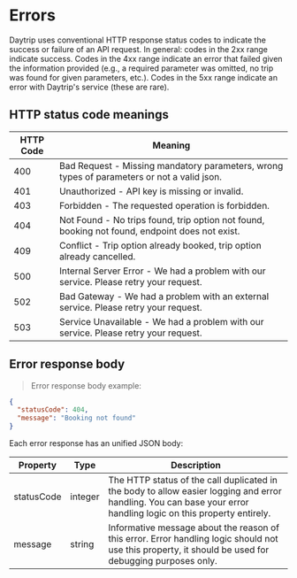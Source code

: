 # Errors

Daytrip uses conventional HTTP response status codes to indicate the success or failure of an API request. In general: codes in the 2xx range indicate success. Codes in the 4xx range indicate an error that failed given the information provided (e.g., a required parameter was omitted, no trip was found for given parameters, etc.). Codes in the 5xx range indicate an error with Daytrip's service (these are rare).

## HTTP status code meanings

| HTTP Code | Meaning                                                                                        |
| --------- | ---------------------------------------------------------------------------------------------- |
| 400       | Bad Request - Missing mandatory parameters, wrong types of parameters or not a valid json.     |
| 401       | Unauthorized - API key is missing or invalid.                                                  |
| 403       | Forbidden - The requested operation is forbidden.                                              |
| 404       | Not Found - No trips found, trip option not found, booking not found, endpoint does not exist. |
| 409       | Conflict - Trip option already booked, trip option already cancelled.                          |
| 500       | Internal Server Error - We had a problem with our service. Please retry your request.          |
| 502       | Bad Gateway - We had a problem with an external service. Please retry your request.            |
| 503       | Service Unavailable - We had a problem with our service. Please retry your request.            |

## Error response body

> Error response body example:

```json
{
  "statusCode": 404,
  "message": "Booking not found"
}
```

Each error response has an unified JSON body:

| Property   | Type    | Description                                                                                                                                                      |
| ---------- | ------- | ---------------------------------------------------------------------------------------------------------------------------------------------------------------- |
| statusCode | integer | The HTTP status of the call duplicated in the body to allow easier logging and error handling. You can base your error handling logic on this property entirely. |
| message    | string  | Informative message about the reason of this error. Error handling logic should not use this property, it should be used for debugging purposes only.            |
